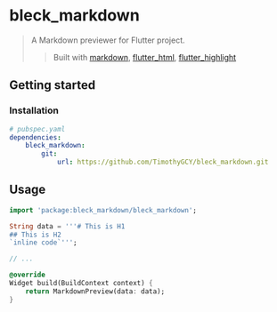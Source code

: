 # bleck_markdown
> A Markdown previewer for Flutter project.
>> Built with [markdown], [flutter_html], [flutter_highlight]

## Getting started
### Installation
```yaml
# pubspec.yaml
dependencies:
	bleck_markdown:
		git:
			url: https://github.com/TimothyGCY/bleck_markdown.git
```

## Usage
```dart
import 'package:bleck_markdown/bleck_markdown';

String data = '''# This is H1
## This is H2
`inline code`''';

// ...

@override
Widget build(BuildContext context) {
	return MarkdownPreview(data: data);
}
```

[markdown]: https://pub.dev/packages/markdown
[flutter_html]: https://pub.dev/packages/flutter_html
[flutter_highlight]: https://pub.dev/packages/flutter_highlight
